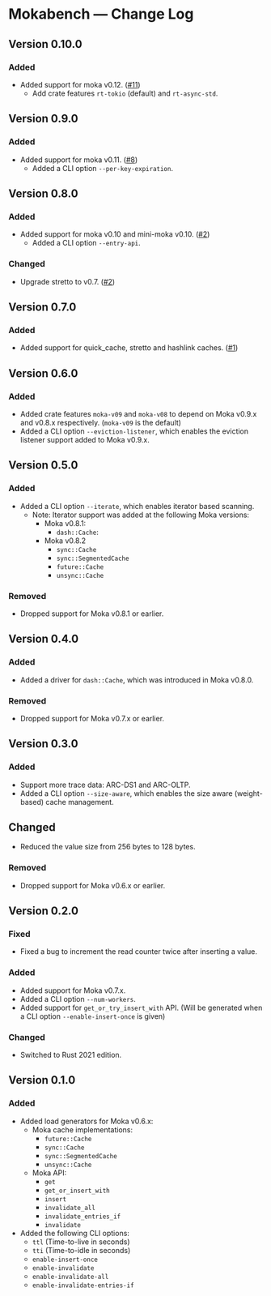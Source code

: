 # Mokabench &mdash; Change Log

## Version 0.10.0

### Added

- Added support for moka v0.12. ([#11](gh-pull-0011))
    - Add crate features `rt-tokio` (default) and `rt-async-std`.

## Version 0.9.0

### Added

- Added support for moka v0.11. ([#8](gh-pull-0008))
    - Added a CLI option `--per-key-expiration`.

## Version 0.8.0

### Added

- Added support for moka v0.10 and mini-moka v0.10. ([#2](gh-pull-0002))
    - Added a CLI option `--entry-api`.

### Changed

- Upgrade stretto to v0.7. ([#2](gh-pull-0002))

## Version 0.7.0

### Added

- Added support for quick_cache, stretto and hashlink caches. ([#1][gh-pull-0001])

## Version 0.6.0

### Added

- Added crate features `moka-v09` and `moka-v08` to depend on Moka v0.9.x and v0.8.x
  respectively. (`moka-v09` is the default)
- Added a CLI option `--eviction-listener`, which enables the eviction listener
  support added to Moka v0.9.x.

## Version 0.5.0

### Added

- Added a CLI option `--iterate`, which enables iterator based scanning.
    - Note: Iterator support was added at the following Moka versions:
        - Moka v0.8.1:
            - `dash::Cache`:
        - Moka v0.8.2
            - `sync::Cache`
            - `sync::SegmentedCache`
            - `future::Cache`
            - `unsync::Cache`

### Removed

- Dropped support for Moka v0.8.1 or earlier.

## Version 0.4.0

### Added

- Added a driver for `dash::Cache`, which was introduced in Moka v0.8.0.

### Removed

- Dropped support for Moka v0.7.x or earlier.

## Version 0.3.0

### Added

- Support more trace data: ARC-DS1 and ARC-OLTP.
- Added a CLI option `--size-aware`, which enables the size aware (weight-based)
  cache management.

## Changed

- Reduced the value size from 256 bytes to 128 bytes.

### Removed

- Dropped support for Moka v0.6.x or earlier.

## Version 0.2.0

### Fixed

- Fixed a bug to increment the read counter twice after inserting a value.

### Added

- Added support for Moka v0.7.x.
- Added a CLI option `--num-workers`.
- Added support for `get_or_try_insert_with` API. (Will be generated
  when a CLI option `--enable-insert-once` is given)

### Changed

- Switched to Rust 2021 edition.

## Version 0.1.0

### Added

- Added load generators for Moka v0.6.x:
    - Moka cache implementations:
        - `future::Cache`
        - `sync::Cache`
        - `sync::SegmentedCache`
        - `unsync::Cache`
    - Moka API:
        - `get`
        - `get_or_insert_with`
        - `insert`
        - `invalidate_all`
        - `invalidate_entries_if`
        - `invalidate`
- Added the following CLI options:
    - `ttl` (Time-to-live in seconds)
    - `tti` (Time-to-idle in seconds)
    - `enable-insert-once`
    - `enable-invalidate`
    - `enable-invalidate-all`
    - `enable-invalidate-entries-if`

<!-- Links -->
[gh-pull-0008]: https://github.com/moka-rs/mokabench/pull/11
[gh-pull-0008]: https://github.com/moka-rs/mokabench/pull/8
[gh-pull-0002]: https://github.com/moka-rs/mokabench/pull/2
[gh-pull-0001]: https://github.com/moka-rs/mokabench/pull/1
